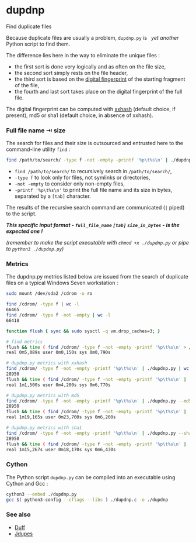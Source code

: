 # dupdnp
Find duplicate files

Because duplicate files are usually a problem, `dupdnp.py` is  &nbsp;&nbsp;*yet another*&nbsp;&nbsp; Python script to find them.

The difference lies here in the way to eliminate the unique files :

* the first sort is done very logically and as often on the file size,
* the second sort simply rests on the file header,
* the third sort is based on the [digital fingerprint](https://en.wikipedia.org/w/index.php?title=Message_digest) of the starting fragment of the file,
* the fourth and last sort takes place on the digital fingerprint of the full file.

The digital fingerprint can be computed with [xxhash](https://github.com/Cyan4973/xxHash) (default choice, if present), md5 or sha1 (default choice, in absence of xxhash).



### Full file name &RightArrowBar; size

The search for files and their size is outsourced and entrusted here to the command-line utility `find` :

```bash
find /path/to/search/ -type f -not -empty -printf '%p\t%s\n' | ./dupdnp.py
```
* `find /path/to/search/` to recursively search in `/path/to/search/`,
* `-type f` to look only for files, not symlinks or directories,
* `-not -empty` to consider only non-empty files,
* `-printf '%p\t%s\n'` to print the full file name and its size in bytes, separated by a `[tab]` character.

The results of the recursive search command are communicated (`|` piped) to the script.

***This specific input format - `full_file_name` `[tab]` `size_in_bytes` - is the expected one !***

*(remember to make the script executable with `chmod +x ./dupdnp.py` or pipe to `python3 ./dupdnp.py`)*



### Metrics

The dupdnp.py metrics listed below are issued from the search of duplicate files on a typical Windows Seven workstation :
```bash
sudo mount /dev/sda2 /cdrom -o ro

find /cdrom/ -type f | wc -l
66465
find /cdrom/ -type f -not -empty | wc -l
66418

function flush { sync && sudo sysctl -q vm.drop_caches=3; }

# find metrics
flush && time ( find /cdrom/ -type f -not -empty -printf '%p\t%s\n' > /dev/null )
real 0m5,089s user 0m0,150s sys 0m0,790s

# dupdnp.py metrics with xxhash
find /cdrom/ -type f -not -empty -printf '%p\t%s\n' | ./dupdnp.py | wc -l
28950
flush && time ( find /cdrom/ -type f -not -empty -printf '%p\t%s\n' | ./dupdnp.py > /dev/null )
real 1m1,500s user 0m4,200s sys 0m6,770s

# dupdnp.py metrics with md5
find /cdrom/ -type f -not -empty -printf '%p\t%s\n' | ./dupdnp.py --md5 | wc -l
28950
flush && time ( find /cdrom/ -type f -not -empty -printf '%p\t%s\n' | ./dupdnp.py --md5 > /dev/null )
real 1m19,165s user 0m23,700s sys 0m6,200s

# dupdnp.py metrics with sha1
find /cdrom/ -type f -not -empty -printf '%p\t%s\n' | ./dupdnp.py --sha1 | wc -l
28950
flush && time ( find /cdrom/ -type f -not -empty -printf '%p\t%s\n' | ./dupdnp.py --sha1 > /dev/null )
real 1m15,267s user 0m18,170s sys 0m6,430s
```



### Cython

The Python script `dupdnp.py` can be compiled into an executable using Cython and Gcc :
```bash
cython3 --embed ./dupdnp.py
gcc $( python3-config --cflags --libs ) ./dupdnp.c -o ./dupdnp
```



### See also

- [Duff](https://github.com/elmindreda/duff)
- [Jdupes](https://github.com/jbruchon/jdupes)
